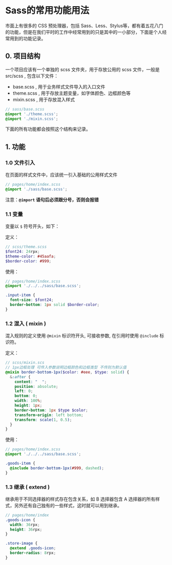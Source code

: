 # Sass的常用功能用法

市面上有很多的 CSS 预处理器，包括 Sass、Less、Stylus等，都有着五花八门的功能，但是在我们平时的工作中经常用到的只是其中的一小部分，下面是个人经常用到的功能记录。

## 0. 项目结构

一个项目应该有一个单独的 scss 文件夹，用于存放公用的 scss 文件，一般是 src/scss , 包含以下文件：

- base.scss , 用于业务样式文件导入的入口文件
- theme.scss , 用于存放主题变量，如字体颜色、边框颜色等
- mixin.scss , 用于存放混入样式

```scss
// sass/base.scss
@import './theme.scss';
@import './mixin.scss';
```

下面的所有功能都会按照这个结构来记录。

## 1. 功能

### 1.0 文件引入

在页面的样式文件中，应该统一引入基础的公用样式文件

```scss
// pages/home/index.scss
@import './sass/base.scss';
```

注意：**`@import` 语句后必须跟分号，否则会报错**

### 1.1 变量

变量以 `$` 符号开头，如下：

定义：

```scss
// scss/theme.scss
$font24: 24rpx;
$theme-color: #45aafa;
$border-color: #999;
```

使用：

```scss
// pages/home/index.scss
@import './../../sass/base.scss';

.input-item {
  font-size: $font24;
  border-bottom: 1px solid $border-color;
}
```

### 1.2 混入 ( mixin )

混入规则的定义使用 `@mixin` 标识符开头, 可接收参数, 在引用时使用 `@include` 标识符。

定义：

```scss
// scss/mixin.scs
// 1px边框处理 可传入参数说明边框颜色和边框类型 不传则为默认值
@mixin border-bottom-1px($color: #eee, $type: solid) {
  &:after {
    content: "  ";
    position: absolute;
    left: 0;
    bottom: 0;
    width: 100%;
    height: 1px;
    border-bottom: 1px $type $color;
    transform-origin: left bottom;
    transform: scale(1, 0.5);
  }
}
```

使用：

```scss
// pages/home/index.scss
@import './../../sass/base.scss';

.goods-item {
  @include border-bottom-1px(#999, dashed);
}
```

### 1.3 继承 ( extend )

继承用于不同选择器的样式存在包含关系，如 B 选择器包含 A 选择器的所有样式，另外还有自己独有的一些样式，这时就可以用到继承。

```scss
// pages/home/index
.goods-icon {
  width: 36rpx;
  height: 36rpx;
}

.store-image {
  @extend .goods-icon;
  border-radius: 8rpx;
}
```
